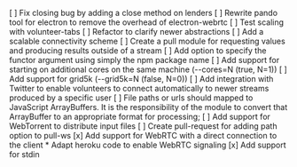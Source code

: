 [ ] Fix closing bug by adding a close method on lenders
[ ] Rewrite pando tool for electron to remove the overhead of electron-webrtc
[ ] Test scaling with volunteer-tabs
[ ] Refactor to clarify newer abstractions
[ ] Add a scalable connectivity scheme
[ ] Create a pull module for requesting values and producing results 
    outside of a stream
[ ] Add option to specify the functor argument using simply the npm package name
[ ] Add support for starting on additional cores on the same machine (--cores=N (true, N=1)) 
[ ] Add support for grid5k (--grid5k=N (false, N=0))
[ ] Add integration with Twitter to enable volunteers to connect automatically to newer streams produced by a specific user
[ ] File paths or urls should mapped to JavaScript ArrayBuffers. It is
    the responsibility of the module to convert that ArrayBuffer to an
    appropriate format for processing;
[ ] Add support for WebTorrent to distribute input files
[ ] Create pull-request for adding path option to pull-ws
[x] Add support for WebRTC with a direct connection to the client
    * Adapt heroku code to enable WebRTC signaling
[x] Add support for stdin
